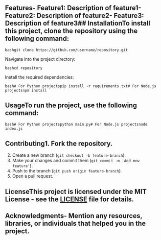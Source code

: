 ## Features- Feature1: Description of feature1- Feature2: Description of feature2- Feature3: Description of feature3## InstallationTo install this project, clone the repository using the following command:  

```bashgit clone https://github.com/username/repository.git```  

Navigate into the project directory:  

```bashcd repository```  

Install the required dependencies:  

```bash# For Python projectspip install -r requirements.txt# For Node.js projectsnpm install```  

## UsageTo run the project, use the following command:  

```bash# For Python projectspython main.py# For Node.js projectsnode index.js```  

## Contributing1. Fork the repository.  
2. Create a new branch (`git checkout -b feature-branch`).  
3. Make your changes and commit them (`git commit -m 'Add new feature'`).  
4. Push to the branch (`git push origin feature-branch`).  
5. Open a pull request.  

## LicenseThis project is licensed under the MIT License - see the [LICENSE](LICENSE) file for details.  

## Acknowledgments- Mention any resources, libraries, or individuals that helped you in the project.  